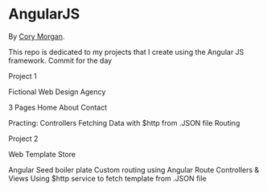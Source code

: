 # AngularJS

By [Cory Morgan](Cmorgan5.github.io).

This repo is dedicated to my projects that I create using the Angular JS framework. Commit for the day

Project 1

Fictional Web Design Agency

3 Pages
Home
About
Contact

Practing:
Controllers
Fetching Data with $http from .JSON file
Routing


Project 2

Web Template Store

Angular Seed boiler plate
Custom routing using Angular Route
Controllers & Views
Using $http service to fetch template from .JSON file
